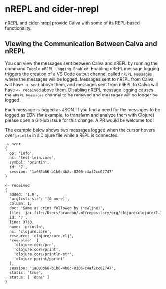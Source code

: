 # nREPL and cider-nrepl

[nREPL](https://github.com/nrepl/nREPL) and [cider-nrepl](https://github.com/clojure-emacs/cider-nrepl) provide Calva with some of its REPL-based functionality.

## Viewing the Communication Between Calva and nREPL

You can view the messages sent between Calva and nREPL by running the command `Toggle nREPL Logging Enabled`. Enabling nREPL message logging triggers the creation of a VS Code output channel called `nREPL Messages` where the messages will be logged. Messages sent to nREPL from Calva will have `-> sent` above them, and messages sent from nREPL to Calva will have `<- received` above them. Disabling nREPL message logging causes the `nREPL Messages` channel to be removed and messages will no longer be logged.

Each message is logged as JSON. If you find a need for the messages to be logged as EDN (for example, to transform and analyze them with Clojure) please open a GitHub issue for this change. A PR would be welcome too!

The example below shows two messages logged when the cursor hovers over `println` in a Clojure file while a REPL is connected.

```txt
-> sent
{
  op: 'info',
  ns: 'test-lein.core',
  symbol: 'println',
  id: '7',
  session: '1a080b66-b1b6-4b8c-8206-c4af2cc02747'
}

<- received
{
  added: '1.0',
  'arglists-str': '[& more]',
  column: 1,
  doc: 'Same as print followed by (newline)',
  file: 'jar:file:/Users/brandon/.m2/repository/org/clojure/clojure/1.10.1/clojure-1.10.1.jar!/clojure/core.clj',
  id: '7',
  line: 3733,
  name: 'println',
  ns: 'clojure.core',
  resource: 'clojure/core.clj',
  'see-also': [
    'clojure.core/prn',
    'clojure.core/print',
    'clojure.core/println-str',
    'clojure.pprint/pprint'
  ],
  session: '1a080b66-b1b6-4b8c-8206-c4af2cc02747',
  static: 'true',
  status: [ 'done' ]
}
```
